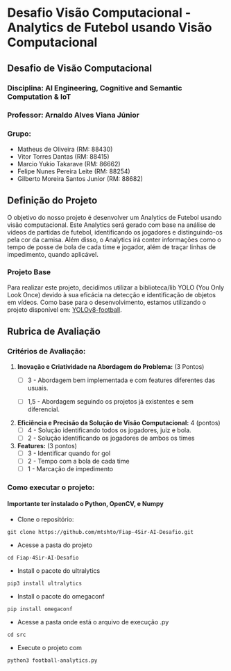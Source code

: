 # Desafio Visão Computacional - Analytics de Futebol usando Visão Computacional

## Desafio de Visão Computacional

### Disciplina: AI Engineering, Cognitive and Semantic Computation & IoT
### Professor: Arnaldo Alves Viana Júnior
### Grupo: 
- Matheus de Oliveira (RM: 88430)
- Vitor Torres Dantas (RM: 88415)
- Marcio Yukio Takarave (RM: 86662)
- Felipe Nunes Pereira Leite (RM: 88254)
- Gilberto Moreira Santos Junior (RM: 88682)

## Definição do Projeto

O objetivo do nosso projeto é desenvolver um Analytics de Futebol usando visão computacional. Este Analytics será gerado com base na análise de vídeos de partidas de futebol, identificando os jogadores e distinguindo-os pela cor da camisa. Além disso, o Analytics irá conter informações como o tempo de posse de bola de cada time e jogador, além de traçar linhas de impedimento, quando aplicável.

### Projeto Base

Para realizar este projeto, decidimos utilizar a biblioteca/lib YOLO (You Only Look Once) devido à sua eficácia na detecção e identificação de objetos em vídeos. Como base para o desenvolvimento, estamos utilizando o projeto disponível em: [YOLOv8-football](https://github.com/noorkhokhar99/YOLOv8-football).

## Rubrica de Avaliação

### Critérios de Avaliação:

1. **Inovação e Criatividade na Abordagem do Problema:** (3 Pontos)
   - [ ] 3 - Abordagem bem implementada e com features diferentes das usuais.
   - [ ] 1,5 - Abordagem seguindo os projetos já existentes e sem diferencial.


2. **Eficiência e Precisão da Solução de Visão Computacional:** 4 (pontos)
   - [ ] 4 - Solução identificando todos os jogadores, juiz e bola.
   - [ ] 2 - Solução identificando os jogadores de ambos os times

3. **Features:** (3 pontos)
   - [ ] 3 - Identificar quando for gol
   - [ ] 2 - Tempo com a bola de cada time
   - [ ] 1 - Marcação de impedimento

### Como executar o projeto:

#### Importante ter instalado o Python, OpenCV, e Numpy

- Clone o repositório:
```
git clone https://github.com/mtshto/Fiap-4Sir-AI-Desafio.git
```

- Acesse a pasta do projeto
```
cd Fiap-4Sir-AI-Desafio
```

- Install o pacote do ultralytics
```
pip3 install ultralytics
```

- Install o pacote do omegaconf
```
pip install omegaconf
```


- Acesse a pasta onde está o arquivo de execução .py
```
cd src
```

- Execute o projeto com
```
python3 football-analytics.py
```
